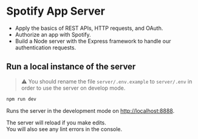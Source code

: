 # Spotify App Server

- Apply the basics of REST APIs, HTTP requests, and OAuth.
- Authorize an app with Spotify.
- Build a Node server with the Express framework to handle our authentication requests.

## Run a local instance of the server

> ⚠️ You should rename the file `server/.env.example` to `server/.env` in order to use the server on develop mode.

```bash
npm run dev
```

Runs the server in the development mode on [http://localhost:8888](http://localhost:8888).

The server will reload if you make edits.\
You will also see any lint errors in the console.

